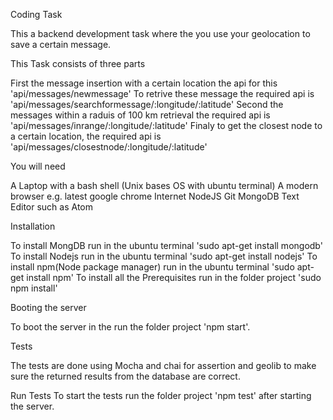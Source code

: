Coding Task

This a backend development task where the you use your geolocation to save a certain message.


This Task consists of three parts


  First the message insertion with a certain location the api for this 'api/messages/newmessage'
  To retrive these message the required api is 'api/messages/searchformessage/:longitude/:latitude'
  Second the messages within a raduis of 100 km retrieval the required api is
  'api/messages/inrange/:longitude/:latitude'
  Finaly to get the closest node  to a certain location, the required  api is
  'api/messages/closestnode/:longitude/:latitude'

You will need

  A Laptop with a bash shell (Unix bases OS  with ubuntu terminal)
  A modern browser e.g. latest google chrome
  Internet
  NodeJS
  Git
  MongoDB
  Text Editor such as Atom


Installation

  To install MongDB run in the ubuntu terminal 'sudo apt-get install mongodb'
  To install Nodejs run in the ubuntu terminal 'sudo apt-get install nodejs'
  To install npm(Node package manager) run in the ubuntu terminal 'sudo apt-get install npm'
  To install all the Prerequisites run in the folder project 'sudo npm install'

Booting the server

  To boot the server in the run the folder project 'npm start'.

Tests

  The tests are done using Mocha and chai for assertion and geolib to make sure the returned
  results from the database are correct.

Run Tests
To start the tests run the folder project 'npm test' after starting the server.
